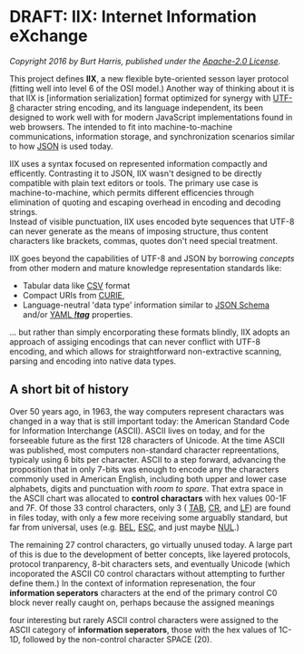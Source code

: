 # DRAFT: IIX: Internet Information eXchange  

*Copyright 2016 by Burt Harris, published under the [Apache-2.0 License](LICENSE).*

This project defines **IIX**, a new flexible byte-oriented sesson layer protocol 
(fitting well into level 6 of the OSI model.)   Another way of thinking about it is that 
IIX is [information serialization] format optimized for synergy with [UTF-8](https://en.wikipedia.org/wiki/UTF-8) 
character string encoding, and its language independent, its been designed to work well with 
for modern JavaScript implementations found in web browsers.   The intended to fit into 
machine-to-machine communications, information storage, and synchronization scenarios 
similar to how [JSON](https://en.wikipedia.org/wiki/JSON) is used today.   

IIX uses a syntax focused on represented information compactly and efficently. Contrasting
it to JSON, IIX wasn't designed to be directly compatible with plain text editors or tools.
The primary use case is machine-to-machine, which permits different efficencies through 
elimination of quoting and escaping overhead in encoding and decoding strings.  
Instead of visible punctuation, IIX uses encoded byte sequences that UTF-8 can never generate
as the means of imposing structure, thus content characters like brackets, commas, quotes
don't need special treatment.

IIX goes beyond the capabilities of UTF-8 and JSON by borrowing *concepts* from other modern and mature knowledge representation standards like:

 - Tabular data like [CSV](https://en.wikipedia.org/wiki/Comma-separated_values) format
 - Compact URIs from [CURIE](https://en.wikipedia.org/wiki/CURIE), 
 - Language-neutral 'data type' information similar to [JSON Schema](http://json-schema.org/) and/or [YAML ***!tag***](http://www.yaml.org/spec/1.2/spec.html#id2784064) properties.

... but rather than simply encorporating these formats blindly, IIX adopts an approach of 
assiging encodings that can never conflict with UTF-8 encoding, and which allows for straightforward
non-extractive scanning, parsing and encoding into native data types.

A short bit of history
----------------------

Over 50 years ago, in 1963, the way computers represent charactars was changed in a way that is 
still important today: the American Standard Code for Information Interchange (ASCII).   ASCII
lives on today, and for the forseeable future as the first 128 characters of Unicode.   At the time
ASCII was published, most computers non-standard character repreentations, typicaly using 6 bits 
per character.   ASCII to a step forward, advancing the proposition that in only 7-bits was enough to encode any the 
characters commonly used in American English, including both upper and lower case alphabets,
digits and punctuation with *room to spare*.    That extra space in the ASCII chart was 
allocated to **control charactars** with hex values 00-1F and 7F.   Of those 33 control 
characters, only 3 (
[TAB](https://en.wikipedia.org/wiki/Tab_key#Tab_characters), 
[CR](https://en.wikipedia.org/wiki/Carriage_return), and 
[LF](https://en.wikipedia.org/wiki/Newline)) 
are found in files today, with only a few more receiving some arguablly standard, 
but far from universal, uses (e.g. 
[BEL](https://en.wikipedia.org/wiki/Bell_character), 
[ESC](https://en.wikipedia.org/wiki/Escape_character), and just maybe 
[NUL](https://en.wikipedia.org/wiki/Null_character).)   

The remaining 27 control characters, go virtually unused today.  A large part of this is due to the development of 
better concepts, like layered protocols, protocol tranparency, 8-bit characters sets, and 
eventually Unicode (which incoporated the ASCII C0 control charactars without attempting
to further define them.)   In the context of information represenation, the four **information seperators** 
characters at the end of the primary control C0 block never really caught on, perhaps because 
the assigned meanings    

   four interesting but 
rarely ASCII control characters were assigned to the ASCII category of 
**information seperators**, those with the hex values of 1C-1D, followed by the non-control 
character SPACE (20).           

